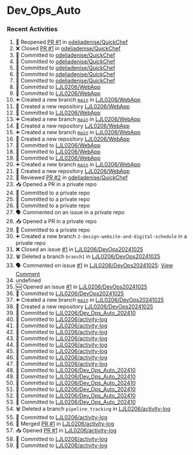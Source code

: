 # Dev_Ops_Auto

### Recent Activities
<!--START_SECTION:activity-->
1. 🔄 Reopened [PR #1](https://github.com/odeliadenise/QuickChef/pull/1) in [odeliadenise/QuickChef](https://github.com/odeliadenise/QuickChef)
2. ❌ Closed [PR #1](https://github.com/odeliadenise/QuickChef/pull/1) in [odeliadenise/QuickChef](https://github.com/odeliadenise/QuickChef)
3. 📝 Committed to [odeliadenise/QuickChef](https://github.com/odeliadenise/QuickChef/commit/b825b70f74b2693379beac2b83d2735241d658df)
4. 📝 Committed to [odeliadenise/QuickChef](https://github.com/odeliadenise/QuickChef/commit/e523c149c857f0191abd04627985172cffcec5ed)
5. 📝 Committed to [odeliadenise/QuickChef](https://github.com/odeliadenise/QuickChef/commit/53e8e03b7ae2bb9a285a6dd0e912302bf9f5a317)
6. 📝 Committed to [odeliadenise/QuickChef](https://github.com/odeliadenise/QuickChef/commit/ef1b3e3f169b8ac5cd3d9a3fe3f1f27f8b98a121)
7. 📝 Committed to [odeliadenise/QuickChef](https://github.com/odeliadenise/QuickChef/commit/238112700b74aaa908473c3913653168706c2ece)
8. 📝 Committed to [LJL0206/WebApp](https://github.com/LJL0206/WebApp/commit/96dc803ca941becb91d4732811463eb55ddd494d)
9. 📝 Committed to [LJL0206/WebApp](https://github.com/LJL0206/WebApp/commit/566a52ac154ee49e45c33a533e0b85f9b4e606e3)
10. ➕ Created a new branch [`main`](https://github.com/LJL0206/WebApp/tree/main) in [LJL0206/WebApp](https://github.com/LJL0206/WebApp)
11. 🎉 Created a new repository [LJL0206/WebApp](https://github.com/LJL0206/WebApp)
12. 📝 Committed to [LJL0206/WebApp](https://github.com/LJL0206/WebApp/commit/c795ab7d147ccc83c3eadf47908b2a51568aa4de)
13. ➕ Created a new branch [`main`](https://github.com/LJL0206/WebApp/tree/main) in [LJL0206/WebApp](https://github.com/LJL0206/WebApp)
14. 🎉 Created a new repository [LJL0206/WebApp](https://github.com/LJL0206/WebApp)
15. ➕ Created a new branch [`main`](https://github.com/LJL0206/WebApp/tree/main) in [LJL0206/WebApp](https://github.com/LJL0206/WebApp)
16. 🎉 Created a new repository [LJL0206/WebApp](https://github.com/LJL0206/WebApp)
17. 📝 Committed to [LJL0206/WebApp](https://github.com/LJL0206/WebApp/commit/1aee9cf137d50285547ec6804a0b4f1d10980bf4)
18. 📝 Committed to [LJL0206/WebApp](https://github.com/LJL0206/WebApp/commit/9c1178f0fd3308105a56961599d2841b90537de9)
19. 📝 Committed to [LJL0206/WebApp](https://github.com/LJL0206/WebApp/commit/cd2da6b7fc7d61b59c906609acb863e33296ffe1)
20. ➕ Created a new branch [`main`](https://github.com/LJL0206/WebApp/tree/main) in [LJL0206/WebApp](https://github.com/LJL0206/WebApp)
21. 🎉 Created a new repository [LJL0206/WebApp](https://github.com/LJL0206/WebApp)
22. 🔎 Reviewed [PR #2](https://github.com/odeliadenise/QuickChef/pull/2) in [odeliadenise/QuickChef](https://github.com/odeliadenise/QuickChef)
23. 📥 Opened a PR in a private repo
24. 📝 Committed to a private repo
25. 📝 Committed to a private repo
26. 📝 Committed to a private repo
27. 🗣 Commented on an issue in a private repo
28. 📥 Opened a PR in a private repo
29. 📝 Committed to a private repo
30. ➕ Created a new branch `2-design-website-and-digital-schedule` in a private repo
31. ❌ Closed an issue [#1](https://github.com/LJL0206/DevOps20241025/issues/1) in [LJL0206/DevOps20241025](https://github.com/LJL0206/DevOps20241025)
32. 🗑️ Deleted a branch `branch1` in [LJL0206/DevOps20241025](https://github.com/LJL0206/DevOps20241025)
33. 🗣 Commented on issue [#1](https://github.com/LJL0206/DevOps20241025/issues/1) in [LJL0206/DevOps20241025](https://github.com/LJL0206/DevOps20241025): [View Comment](https://github.com/LJL0206/DevOps20241025/issues/1#issuecomment-2436764449)
34. undefined
35. 🆕 Opened an issue [#1](https://github.com/LJL0206/DevOps20241025/issues/1) in [LJL0206/DevOps20241025](https://github.com/LJL0206/DevOps20241025)
36. 📝 Committed to [LJL0206/DevOps20241025](https://github.com/LJL0206/DevOps20241025/commit/5fdd3d957c3b44cc2945d6a01cc9cac6f0ef0982)
37. ➕ Created a new branch [`main`](https://github.com/LJL0206/DevOps20241025/tree/main) in [LJL0206/DevOps20241025](https://github.com/LJL0206/DevOps20241025)
38. 🎉 Created a new repository [LJL0206/DevOps20241025](https://github.com/LJL0206/DevOps20241025)
39. 📝 Committed to [LJL0206/Dev_Ops_Auto_202410](https://github.com/LJL0206/Dev_Ops_Auto_202410/commit/b28aade4d809268d8e2ba39385863b4ab53371fd)
40. 📝 Committed to [LJL0206/activity-log](https://github.com/LJL0206/activity-log/commit/0ac569d3e0ee72590e74e483fca9788244ddb9f3)
41. 📝 Committed to [LJL0206/activity-log](https://github.com/LJL0206/activity-log/commit/ceecdc867149015fda3dca8dfe5c6627b2e6da9b)
42. 📝 Committed to [LJL0206/activity-log](https://github.com/LJL0206/activity-log/commit/8854e8146bd56b24147d775eb8d029ebb773f30b)
43. 📝 Committed to [LJL0206/activity-log](https://github.com/LJL0206/activity-log/commit/103d10fc84120ed8ce2f3e9ea5ec59cd6b8e6b90)
44. 📝 Committed to [LJL0206/activity-log](https://github.com/LJL0206/activity-log/commit/2603969b4cf0355d044212cf0501934881b79c7d)
45. 📝 Committed to [LJL0206/activity-log](https://github.com/LJL0206/activity-log/commit/d9fb668d0ef69b976174b03d3989773820e0e8a5)
46. 📝 Committed to [LJL0206/activity-log](https://github.com/LJL0206/activity-log/commit/140820faabfdbbcc9918df7b54b841ebddc33a40)
47. 📝 Committed to [LJL0206/activity-log](https://github.com/LJL0206/activity-log/commit/6cf66b82320b61cf24b5f980a6c012ef19dbf49c)
48. 📝 Committed to [LJL0206/Dev_Ops_Auto_202410](https://github.com/LJL0206/Dev_Ops_Auto_202410/commit/b31c6b396ffcda8536be7a6ef53de2dd8c92be39)
49. 📝 Committed to [LJL0206/Dev_Ops_Auto_202410](https://github.com/LJL0206/Dev_Ops_Auto_202410/commit/b173d735b0011edb28261f855994ae080431c4ed)
50. 📝 Committed to [LJL0206/Dev_Ops_Auto_202410](https://github.com/LJL0206/Dev_Ops_Auto_202410/commit/f13d61545e859b9c7331ef038c5d325b37eef8f1)
51. 📝 Committed to [LJL0206/Dev_Ops_Auto_202410](https://github.com/LJL0206/Dev_Ops_Auto_202410/commit/9b6a4f05235bb04fa58058b91cc679a8629b2b27)
52. 📝 Committed to [LJL0206/Dev_Ops_Auto_202410](https://github.com/LJL0206/Dev_Ops_Auto_202410/commit/13c1bd0ceb922fdc28b69c2b5b0981ceaea60c96)
53. 📝 Committed to [LJL0206/Dev_Ops_Auto_202410](https://github.com/LJL0206/Dev_Ops_Auto_202410/commit/8d44afeb3573d0657353dbb7434dd7998b134c3a)
54. 🗑️ Deleted a branch `pipeline_tracking` in [LJL0206/activity-log](https://github.com/LJL0206/activity-log)
55. 📝 Committed to [LJL0206/activity-log](https://github.com/LJL0206/activity-log/commit/a126c73bb00e1fa5a7be7ee69b0b864460c162cb)
56. 🔀 Merged [PR #1](https://github.com/LJL0206/activity-log/pull/1) in [LJL0206/activity-log](https://github.com/LJL0206/activity-log)
57. 📥 Opened [PR #1](https://github.com/LJL0206/activity-log/pull/1) in [LJL0206/activity-log](https://github.com/LJL0206/activity-log)
58. 📝 Committed to [LJL0206/activity-log](https://github.com/LJL0206/activity-log/commit/698a7bf7585e9ed14e4601162966dde0ed26d6ae)
59. 📝 Committed to [LJL0206/activity-log](https://github.com/LJL0206/activity-log/commit/a126c73bb00e1fa5a7be7ee69b0b864460c162cb)
<!--END_SECTION:activity-->
